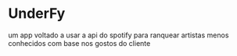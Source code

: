 # UnderFy
um app voltado a usar a api do spotify para ranquear artistas menos conhecidos com base nos gostos do cliente
